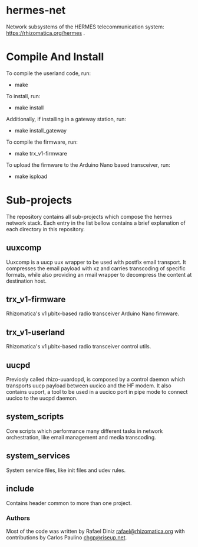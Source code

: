 # hermes-net

Network subsystems of the HERMES telecommunication system: https://rhizomatica.org/hermes .


# Compile And Install

To compile the userland code, run:

* make

To install, run:

* make install

Additionally, if installing in a gateway station, run:

* make install_gateway

To compile the firmware, run:

* make trx_v1-firmware

To upload the firmware to the Arduino Nano based transceiver, run:

* make ispload


# Sub-projects

The repository contains all sub-projects which compose the hermes network stack.
Each entry in the list bellow contains a brief explanation of each directory
in this repository.

## uuxcomp

Uuxcomp is a uucp uux wrapper to be used with postfix email transport. It
compresses the email payload with xz and carries transcoding of specific formats, while
also providing an rmail wrapper to decompress the content at destination host.

## trx_v1-firmware

Rhizomatica's v1 µbitx-based radio transceiver Arduino Nano firmware.

## trx_v1-userland

Rhizomatica's v1 µbitx-based radio transceiver control utils. 

## uucpd

Previosly called rhizo-uuardopd, is composed by a control daemon which transports uucp payload
between uucico and the HF modem. It also contains uuport, a tool to be used in a uucico
port in pipe mode to connect uucico to the uucpd daemon.

## system_scripts

Core scripts which performance many different tasks in network orchestration,
like email management and media transcoding.


## system_services

System service files, like init files and udev rules.


## include

Contains header common to more than one project.


### Authors

Most of the code was written by Rafael Diniz <rafael@rhizomatica.org> with
contributions by Carlos Paulino <chgp@riseup.net>.

